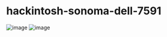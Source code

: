 # hackintosh-sonoma-dell-7591
![image](https://github.com/sonvirgo/hackintosh-sonoma-dell-7591/assets/10823037/0bedd867-982f-4f85-9acb-92214fe0e763)
![image](https://github.com/sonvirgo/hackintosh-sonoma-dell-7591/assets/10823037/02d4cd4a-2d8f-4daf-bad4-99c0d273ae4a)

